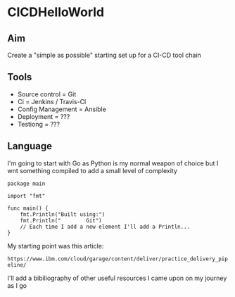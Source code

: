 # CICDHelloWorld

## Aim 

Create a "simple as possible" starting set up for a CI-CD tool chain

## Tools

- Source control = Git
- Ci = Jenkins / Travis-CI
- Config Management = Ansible
- Deployment = ??? 
- Testiong = ???

## Language 

I'm going to start with Go as Python is my normal weapon of choice but I wnt something compiled to add a small level of
complexity

```
package main

import "fmt"

func main() {
    fmt.Println("Built using:")
    fmt.Println("        Git")
    // Each time I add a new element I'll add a Println...
}

 ```

My starting point was this article:

```https://www.ibm.com/cloud/garage/content/deliver/practice_delivery_pipeline/```

I'll add a bibiliography of other useful resources I came upon on my journey as I go

